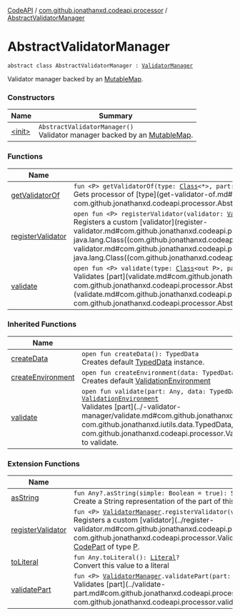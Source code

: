 [CodeAPI](../../index.md) / [com.github.jonathanxd.codeapi.processor](../index.md) / [AbstractValidatorManager](.)

# AbstractValidatorManager

`abstract class AbstractValidatorManager : `[`ValidatorManager`](../-validator-manager/index.md)

Validator manager backed by an [MutableMap](#).

### Constructors

| Name | Summary |
|---|---|
| [&lt;init&gt;](-init-.md) | `AbstractValidatorManager()`<br>Validator manager backed by an [MutableMap](#). |

### Functions

| Name | Summary |
|---|---|
| [getValidatorOf](get-validator-of.md) | `fun <P> getValidatorOf(type: `[`Class`](http://docs.oracle.com/javase/6/docs/api/java/lang/Class.html)`<*>, part: P, data: TypedData, environment: `[`ValidationEnvironment`](../-validation-environment/index.md)`): `[`Validator`](../-validator/index.md)`<P>`<br>Gets processor of [type](get-validator-of.md#com.github.jonathanxd.codeapi.processor.AbstractValidatorManager$getValidatorOf(java.lang.Class((kotlin.Any)), com.github.jonathanxd.codeapi.processor.AbstractValidatorManager.getValidatorOf.P, com.github.jonathanxd.iutils.data.TypedData, com.github.jonathanxd.codeapi.processor.ValidationEnvironment)/type). |
| [registerValidator](register-validator.md) | `open fun <P> registerValidator(validator: `[`Validator`](../-validator/index.md)`<P>, type: `[`Class`](http://docs.oracle.com/javase/6/docs/api/java/lang/Class.html)`<P>): Unit`<br>Registers a custom [validator](register-validator.md#com.github.jonathanxd.codeapi.processor.AbstractValidatorManager$registerValidator(com.github.jonathanxd.codeapi.processor.Validator((com.github.jonathanxd.codeapi.processor.AbstractValidatorManager.registerValidator.P)), java.lang.Class((com.github.jonathanxd.codeapi.processor.AbstractValidatorManager.registerValidator.P)))/validator) of [CodePart](../../com.github.jonathanxd.codeapi/-code-part/index.md) of [type](register-validator.md#com.github.jonathanxd.codeapi.processor.AbstractValidatorManager$registerValidator(com.github.jonathanxd.codeapi.processor.Validator((com.github.jonathanxd.codeapi.processor.AbstractValidatorManager.registerValidator.P)), java.lang.Class((com.github.jonathanxd.codeapi.processor.AbstractValidatorManager.registerValidator.P)))/type). |
| [validate](validate.md) | `open fun <P> validate(type: `[`Class`](http://docs.oracle.com/javase/6/docs/api/java/lang/Class.html)`<out P>, part: P, data: TypedData, environment: `[`ValidationEnvironment`](../-validation-environment/index.md)`?): `[`ValidationEnvironment`](../-validation-environment/index.md)<br>Validates [part](validate.md#com.github.jonathanxd.codeapi.processor.AbstractValidatorManager$validate(java.lang.Class((com.github.jonathanxd.codeapi.processor.AbstractValidatorManager.validate.P)), com.github.jonathanxd.codeapi.processor.AbstractValidatorManager.validate.P, com.github.jonathanxd.iutils.data.TypedData, com.github.jonathanxd.codeapi.processor.ValidationEnvironment)/part) of type [type](validate.md#com.github.jonathanxd.codeapi.processor.AbstractValidatorManager$validate(java.lang.Class((com.github.jonathanxd.codeapi.processor.AbstractValidatorManager.validate.P)), com.github.jonathanxd.codeapi.processor.AbstractValidatorManager.validate.P, com.github.jonathanxd.iutils.data.TypedData, com.github.jonathanxd.codeapi.processor.ValidationEnvironment)/type) and return environment used to validate. |

### Inherited Functions

| Name | Summary |
|---|---|
| [createData](../-validator-manager/create-data.md) | `open fun createData(): TypedData`<br>Creates default [TypedData](#) instance. |
| [createEnvironment](../-validator-manager/create-environment.md) | `open fun createEnvironment(data: TypedData): `[`ValidationEnvironment`](../-validation-environment/index.md)<br>Creates default [ValidationEnvironment](../-validation-environment/index.md) |
| [validate](../-validator-manager/validate.md) | `open fun validate(part: Any, data: TypedData, environment: `[`ValidationEnvironment`](../-validation-environment/index.md)`? = null): `[`ValidationEnvironment`](../-validation-environment/index.md)<br>Validates [part](../-validator-manager/validate.md#com.github.jonathanxd.codeapi.processor.ValidatorManager$validate(kotlin.Any, com.github.jonathanxd.iutils.data.TypedData, com.github.jonathanxd.codeapi.processor.ValidationEnvironment)/part) and return environment used to validate. |

### Extension Functions

| Name | Summary |
|---|---|
| [asString](../../com.github.jonathanxd.codeapi.util/kotlin.-any/as-string.md) | `fun Any?.asString(simple: Boolean = true): String`<br>Create a String representation of the part of this [CodePart](../../com.github.jonathanxd.codeapi/-code-part/index.md) |
| [registerValidator](../register-validator.md) | `fun <P> `[`ValidatorManager`](../-validator-manager/index.md)`.registerValidator(validator: `[`Validator`](../-validator/index.md)`<P>): Unit`<br>Registers a custom [validator](../register-validator.md#com.github.jonathanxd.codeapi.processor$registerValidator(com.github.jonathanxd.codeapi.processor.ValidatorManager, com.github.jonathanxd.codeapi.processor.Validator((com.github.jonathanxd.codeapi.processor.registerValidator.P)))/validator) of [CodePart](../../com.github.jonathanxd.codeapi/-code-part/index.md) of type [P](#). |
| [toLiteral](../../com.github.jonathanxd.codeapi.util.conversion/kotlin.-any/to-literal.md) | `fun Any.toLiteral(): `[`Literal`](../../com.github.jonathanxd.codeapi.literal/-literal/index.md)`?`<br>Convert this value to a literal |
| [validatePart](../validate-part.md) | `fun <P> `[`ValidatorManager`](../-validator-manager/index.md)`.validatePart(part: P, data: TypedData): `[`ValidationEnvironment`](../-validation-environment/index.md)<br>Validates [part](../validate-part.md#com.github.jonathanxd.codeapi.processor$validatePart(com.github.jonathanxd.codeapi.processor.ValidatorManager, com.github.jonathanxd.codeapi.processor.validatePart.P, com.github.jonathanxd.iutils.data.TypedData)/part) of type [P](#). |
